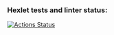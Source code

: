 ### Hexlet tests and linter status:
[![Actions Status](https://github.com/Petr-Korolev/python-project-49/actions/workflows/hexlet-check.yml/badge.svg)](https://github.com/Petr-Korolev/python-project-49/actions)